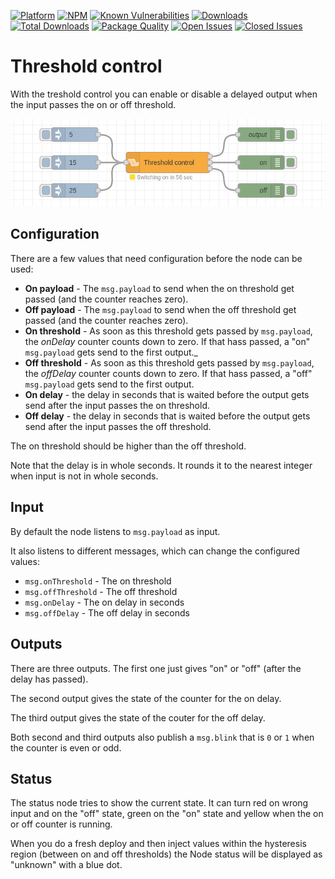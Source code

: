 [![Platform](https://img.shields.io/badge/platform-Node--RED-red)](https://nodered.org)
[![NPM](https://img.shields.io/npm/v/node-threshold-control?logo=npm)](https://www.npmjs.org/package/node-threshold-control)
[![Known Vulnerabilities](https://snyk.io/test/npm/node-threshold-control/badge.svg)](https://snyk.io/test/npm/node-threshold-control)
[![Downloads](https://img.shields.io/npm/dm/node-threshold-control.svg)](https://www.npmjs.com/package/node-threshold-control)
[![Total Downloads](https://img.shields.io/npm/dt/node-threshold-control.svg)](https://www.npmjs.com/package/node-threshold-control)
[![Package Quality](http://npm.packagequality.com/shield/node-threshold-control.png)](http://packagequality.com/#?package=node-threshold-control)
[![Open Issues](https://img.shields.io/github/issues-raw/dirkjanfaber/node-threshold-control.svg)](https://github.com/dirkjanfaber/node-threshold-control/issues)
[![Closed Issues](https://img.shields.io/github/issues-closed-raw/windkh/node-red-contrib-shelly.svg)](https://github.com/dirkjanfaber/node-threshold-control/issues?q=is%3Aissue+is%3Aclosed)

# Threshold control

With the treshold control you can enable or disable a delayed output when the input
passes the on or off threshold.

![Threshold control](./images/threshold-control.png)

## Configuration

There are a few values that need configuration before the node can be used:

* **On payload** - The `msg.payload` to send when the on threshold get passed (and the counter reaches zero).
* **Off payload** - The `msg.payload` to send when the off threshold get passed (and the counter reaches zero).
* **On threshold** - As soon as this threshold gets passed by `msg.payload`, the _onDelay_ counter counts down to zero. If that hass passed, a "on" `msg.payload` gets send to the first output._
* **Off threshold** - As soon as this threshold gets passed by `msg.payload`, the _offDelay_ counter counts down to zero. If that hass passed, a "off" `msg.payload` gets send to the first output.
* **On delay** - the delay in seconds that is waited before the output gets send after the input passes the on threshold.
* **Off delay** - the delay in seconds that is waited before the output gets send after the input passes the off threshold.

The on threshold should be higher than the off threshold.

Note that the delay is in whole seconds. It rounds it to the nearest integer when input is not in whole seconds.

## Input

By default the node listens to `msg.payload` as input.

It also listens to different messages, which can change the configured values:

* `msg.onThreshold` - The on threshold
* `msg.offThreshold` - The off threshold
* `msg.onDelay` - The on delay in seconds
* `msg.offDelay` - The off delay in seconds

## Outputs

There are three outputs. The first one just gives "on" or "off" (after the
delay has passed).

The second output gives the state of the counter for the on delay.

The third output gives the state of the couter for the off delay.

Both second and third outputs also publish a `msg.blink` that is `0` or `1` when the counter is even or odd.

## Status

The status node tries to show the current state. It can turn red on wrong input
and on the "off" state, green on the "on" state and yellow when the on or off
counter is running.

When you do a fresh deploy and then inject values within the hysteresis region
(between on and off thresholds) the Node status will be displayed as "unknown"
with a blue dot.
